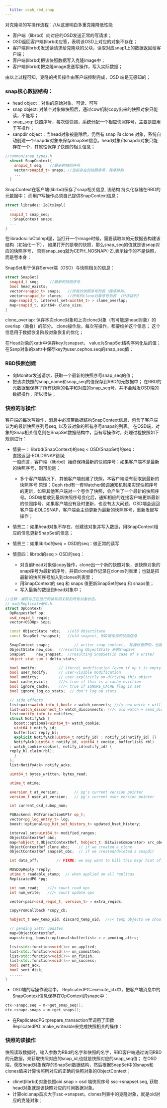 ```yaml
---
  title: ceph_rbd_snap
---
```


对克隆块的写操作流程：//从这里明白多重克隆降低性能

- 客户端（librbd）向对应的OSD发送正常的写请求；
- OSD返回客户端(librbd)应答，表明该OSD上对应的对象不存在；
- 客户端(librbd)发送读请求给克隆块的父块，读取对应snap1上的数据返回给客户端；
- 客户端(librbd)把该快照数据写入克隆image中；
- 客户端(librbd)把克隆image发送写操作，写入实际数据；

由以上过程可知，克隆的拷贝操作由客户端控制完成，OSD 端是无感知的；

### snap核心数据结构：

- head object：对象的原始对象，可读、可写
- snap object: 对某个对象做快照后，通过cow机制copy出来的快照对象只能读，不能写；
- snap_seq: 快照序号，每次做快照，系统分配一个相应快照序号，主要是应用于写操作；
- sanpdir object：当head对象被删除后，仍然有 snap 和 clone 对象，系统自动创建一个snapdir对象来保存SnapSet信息。head对象和snapdir对象只能存在一个，其属性保存了快照的相关信息；


```c++
//common/snap_types.h
  struct SnapContext{
    snapid_t seq;   //最新的快照序号
    vector<snapid_t> snaps; //当前存在的快照序号，降序排列
    ...
  }
```
SnapContext在客户端(librbd)保存了snap相关信息, 该结构 持久化存储在RBD的元数据中；
而用户写操作必须自己提供SnapContext信息；

```c++
struct librados::IoCtxImpl{
  ...
  snapid_t snap_seq;
  ::SnapContext snapc;
  ...
}
```
在librados::IoCtxImpl里，当打开一个image时候，需要读取块的元数据去构建该结构（初始化一下），
如果打开的是卷的快照，那么snap_seq的值就是该snap对应的快照序号，
否则snap_seq就为CEPH_NOSNAP(-2),表示操作的不是快照，而是卷本身；

SnapSet用于保存Server端（OSD）与快照相关的信息：
```c++
struct SnapSet{
  snapid_t seq;     //最新的快照序号
  bool head_exists;
  vector<snapid_t> snaps;   //所有的快照序号列表（降序排列）
  vector<snapid_t> clones;  //所有的clone对象序号列表 （升序排列）
  map<snapid_t, interval_set<uint64_t> > clone_overlap;
  map<snapid_t, uint64> clone_size;
}
```

clone_overlap: 保存本次clone对象和上次clone对象（有可能是head对象）的overlap（重叠）的部分。
clone操作后，每次写操作，都要维护这个信息； 这个信息用于数据恢复阶段对象恢复的优化；

在Head对象的xattr中保存key为snapset， value为SnapSet结构序列化后的值；
在Sanp对象的xattr中保存key为user.cephos.seq的snap_seq值；

### RBD快照创建

- 向Monitor发送请求，获取一个最新的快照序号snap_seq的值；
- 把该次快照的snap_name和snap_seq的值保存到RBD的元数据中；
在RBD的元数据里保存了所有快照的名字和对应的snap_seq号，并不会触发OSD端的数据操作，所以很快；


### 快照的写操作

  客户端的每次写操作，消息中必须带数据结构SnapContext信息，包含了客户端认为的最新快照序列号seq, 以及该对象的所有序号snaps的列表。
在OSD端，对象的Snap相关信息则在SnapSet数据结构中，当有写操作时，处理过程按照如下规则进行：

- 情景一： librbd(SnapContext)的seq < OSD(SnapSet)的seq：</br>
  直接返回-EOLDSNAP错误;   <br>
  一般而言，客户端（librbd）始终保持最新的快照序号；如果客户端不是最新的快照序号，则可能是：

    - 多个客户端情况下，其他客户端创建了快照，本客户端没有获取到最新的快照序号
  原理：Ceph rbd有一套Watcher回调通知机制来实现快照序号的更新，如果其他客户端对一个卷作了快照，会产生了一个最新的快照序号。OSD端接收到最新快照序号变化后，通知相应的连接客户端更新最新的快照序号。如果客户端没有及时更新，也没有太大问题，OSD端会返回客户端-EOLDSNAP，客户端会主动更新为最新的快照序号，重新发起写操作；

- 情景二：如果head对象不存在，创建该对象并写入数据，用SnapContext相应的信息更新SnapSet的信息；
- 情景三：如果librbd的seq = OSD的seq：做正常的读写
- 情景四：librbd的seq > OSD的seq：<br>
    - 对当前head对象做copy操作，clone出一个新的快照对象，该快照对象的snap序号为最新的序号，并把clone操作记录在clones列表里；也就是把最新的快照序号加入到clones列表里；
    - 用SnapContext的 seq 和 snaps 值更新SnapSet的seq 和 snaps值；
    - 写入最新的数据到head对象中；

```c++
//注释：捕获与正在进行的读写相关联的所有对象状态。
// osd/ReplicatedPG.h
struct OpContext{
  OpRequestRef op;
  osd_reqid_t reqid;
  vector<OSDOp> &ops;

  const ObjectState *obs;   //old ObjectState
  const SnapSet *snapset;   //old snapset, OSD端保存的快照信息

  SnapContext snapc;           // writer snap context， 写操作自带的，也就是librbd的SnapContext信息；
  ObjectState new_obs;  //resulting ObjectState 新的SnapSet
  SnapSet     new_snapset;  //resulting SnapSet(in case of a write)
  object_stat_sum_t delta_stats;

  bool modify;          // (force) modification (even if op_t is empty)
  bool user_modify;     // user-visible modification
  bool undirty;         // user explicitly un-dirtying this object
  bool cache_evict;     ///< true if this is a cache eviction
  bool ignore_cache;    ///< true if IGNORE_CACHE flag is set
  bool ignore_log_op_stats;  // don't log op stats

  // side effects
  list<pair<watch_info_t,bool> > watch_connects; ///< new watch + will_ping flag
  list<watch_disconnect_t> watch_disconnects; ///< old watch + send_discon
  list<notify_info_t> notifies;
  struct NotifyAck {
    boost::optional<uint64_t> watch_cookie;
    uint64_t notify_id;
    bufferlist reply_bl;
    explicit NotifyAck(uint64_t notify_id) : notify_id(notify_id) {}
    NotifyAck(uint64_t notify_id, uint64_t cookie, bufferlist& rbl)
  : watch_cookie(cookie), notify_id(notify_id) {
  reply_bl.claim(rbl);
    }
  };
  list<NotifyAck> notify_acks;

  uint64_t bytes_written, bytes_read;

  utime_t mtime;

  eversion_t at_version;       // pg's current version pointer
  version_t user_at_version;   // pg's current user version pointer

  int current_osd_subop_num;

  PGBackend::PGTransactionUPtr op_t;
  vector<pg_log_entry_t> log;
  boost::optional<pg_hit_set_history_t> updated_hset_history;

  interval_set<uint64_t> modified_ranges;
  ObjectContextRef obc;
  map<hobject_t,ObjectContextRef, hobject_t::BitwiseComparator> src_obc;
  ObjectContextRef clone_obc;    // if we created a clone
  ObjectContextRef snapset_obc;  // if we created/deleted a snapdir

  int data_off;        // FIXME: we may want to kill this msgr hint off at some point!

  MOSDOpReply *reply;
  utime_t readable_stamp;  // when applied on all replicas
  ReplicatedPG *pg;

  int num_read;    ///< count read ops
  int num_write;   ///< count update ops

  vector<pair<osd_reqid_t, version_t> > extra_reqids;

  CopyFromCallback *copy_cb;

  hobject_t new_temp_oid, discard_temp_oid;  ///< temp objects we should start/stop tracking

  // pending xattr updates
  map<ObjectContextRef,
  map<string, boost::optional<bufferlist> > > pending_attrs;

  list<std::function<void()>> on_applied;
  list<std::function<void()>> on_committed;
  list<std::function<void()>> on_finish;
  list<std::function<void()>> on_success;
  bool sent_ack;
  bool sent_disk;
  ......
}
```
- OSD端的写操作流程中， ReplicatedPG::execute_ctx中，把客户端消息中的SnapContext信息保存在OpContext的snapc中：

```c++
ctx->snapc.seq = m->get_snap_seq();
ctx->snapc.snaps = m->get_snaps();
```
- 在ReplicatedPG::prepare_transaction里调用了函数ReplicatedPG::make_writeable来完成快照相关的操作：

### 快照的读操作

快照读取数据时，输入参数为RBd的名字和快照的名字，RBD客户端通过访问RBD的元数据，来获取快照对应的snap_id,也就是快照对应的snap_seq值；
在OSD端，获取head对象保存的SnapSet数据结构，然后根据SnapSet中的snaps和clones值来计算快照所对应的正确的快照对象的ObjectContext；

- clinet(librbd)对象快照oid.snap > osd 端快照序号 ssc->snapset.seq, 获取head对象就是该快照对应的时间数据对象。
- 计算oid.snap首次大于ssc->snapset。clones列表中的克隆对象，就是oid对应的克隆对象；

